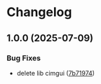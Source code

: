 # Changelog

## 1.0.0 (2025-07-09)


### Bug Fixes

* delete lib cimgui ([7b71974](https://github.com/CrzGames/Crzgames_RC2DCore_refacto/commit/7b71974427980eae79f77707161c289127a77163))

